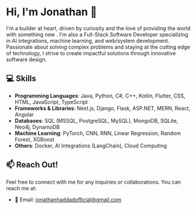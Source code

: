 # Hi, I'm Jonathan  👋
I'm a builder at heart, driven by curiosity and the love of providing the world with something new .
I'm also a Full-Stack Software Developer specializing in AI integrations, machine learning, and web/system development. Passionate about solving complex problems and staying at the cutting edge of technology, I strive to create impactful solutions through innovative software design.

## 💻 Skills
- **Programming Languages**: Java, Python, C#, C++, Kotlin, Flutter, CSS, HTML, JavaScript, TypeScript
- **Frameworks & Libraries**: Next.js, Django, Flask, ASP.NET, MERN, React, Angular
- **Databases**: SQL (MSSQL, PostgreSQL, MySQL), MongoDB, SQLite, Neo4j, DynamoDB
- **Machine Learning**: PyTorch, CNN, RNN, Linear Regression, Random Forest, XGBoost
- **Others**: Docker, AI Integrations (LangChain), Cloud Computing

## 📫 Reach Out!
Feel free to connect with me for any inquiries or collaborations. You can reach me at:
- 📧 Email: [jonathanhaddadofficial@gmail.com](mailto:jonathanhaddadofficial@gmail.com)
